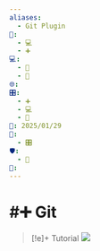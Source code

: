 ```yaml
---
aliases:
  - Git Plugin
📁:
  - 💻
  - ➕
💻:
  - 💟
  - 📁
🌐: 
🎛️:
  - ➕
  - 💻
  - 📝
📅: 2025/01/29
🔀:
  - 🎛️
🛡️:
  - 📁
👤:
---
```

# #➕ Git

> [!e]+ Tutorial
> ![](https://www.youtube.com/watch?v=XR7PYaMVDw0)